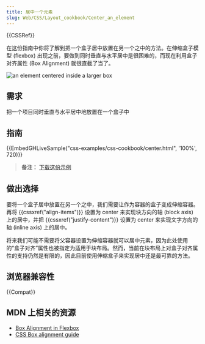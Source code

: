 ```yaml
---
title: 居中一个元素
slug: Web/CSS/Layout_cookbook/Center_an_element
---
```


{{CSSRef}}

在这份指南中你将了解到把一个盒子居中放置在另一个之中的方法。在伸缩盒子模型 (flexbox) 出现之前，要做到同时垂直与水平居中是很困难的，而现在利用盒子对齐属性 (Box Alignment) 就很直截了当了。

![an element centered inside a larger box](cookbook-center.png)

## 需求

把一个项目同时垂直与水平居中地放置在一个盒子中

## 指南

{{EmbedGHLiveSample("css-examples/css-cookbook/center.html", '100%', 720)}}

> **备注：** [下载这份示例](https://github.com/mdn/css-examples/blob/master/css-cookbook/center--download.html)

## 做出选择

要将一个盒子居中放置在另一个之中，我们需要让作为容器的盒子变成伸缩容器。再将 {{cssxref("align-items")}} 设置为 center 来实现块方向的轴 (block axis) 上的居中，并把 {{cssxref("justify-content")}} 设置为 center 来实现文字方向的轴 (inline axis) 上的居中。

将来我们可能不需要将父容器设置为伸缩容器就可以居中元素，因为此处使用的“盒子对齐”属性也被指定为适用于块布局。然而，当前在块布局上对盒子对齐属性的支持仍然是有限的，因此目前使用伸缩盒子来实现居中还是最可靠的方法。

## 浏览器兼容性

{{Compat}}

## MDN 上相关的资源

- [Box Alignment in Flexbox](/zh-CN/docs/Web/CSS/CSS_Box_Alignment/Box_Alignment_in_Flexbox)
- [CSS Box alignment guide](/zh-CN/docs/Web/CSS/CSS_Box_Alignment)
